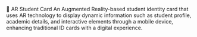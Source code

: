 📱 AR Student Card
An Augmented Reality-based student identity card that uses AR technology to display dynamic information such as student profile, 
academic details, and interactive elements through a mobile device, enhancing traditional ID cards with a digital experience.
